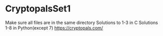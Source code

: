 # CryptopalsSet1
Make sure all files are in the same directory
Solutions to 1-3 in C
Solutions 1-8 in Python(except 7)
https://cryptopals.com/
